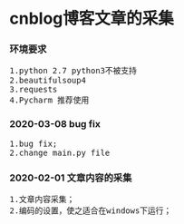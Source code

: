 <h1>cnblog博客文章的采集</h1>
<h3>环境要求</h3>
<pre>
1.python 2.7 python3不被支持
2.beautifulsoup4
3.requests
4.Pycharm 推荐使用
</pre>
<h3>2020-03-08 bug fix</h3>
<pre>
1.bug fix;
2.change main.py file
</pre>
<h3>2020-02-01 文章内容的采集</h3>
<pre>
1.文章内容采集；
2.编码的设置，使之适合在windows下运行；
</pre>
